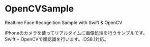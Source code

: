 OpenCVSample
============

Realtime Face Recognition Sample with Swift &amp; OpenCV  

iPhoneのカメラを使ってリアルタイムに画像処理を行うサンプルです。  
Swift + OpenCVで顔認識を行います。iOS8.1対応。
